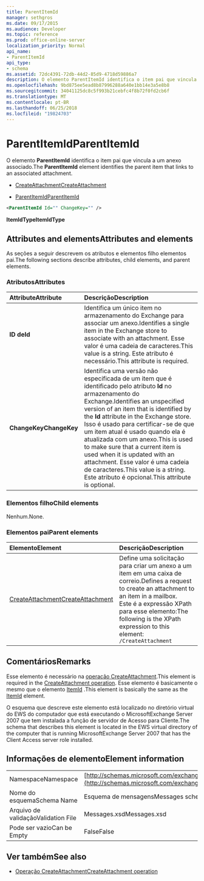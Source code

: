 ```yaml
---
title: ParentItemId
manager: sethgros
ms.date: 09/17/2015
ms.audience: Developer
ms.topic: reference
ms.prod: office-online-server
localization_priority: Normal
api_name:
- ParentItemId
api_type:
- schema
ms.assetid: 72dc4391-72db-44d2-85d9-4718d59886a7
description: O elemento ParentItemId identifica o item pai que vincula a um anexo associado.
ms.openlocfilehash: 9bd875ee5ead8b87996288a640e1bb14e3a5e8b8
ms.sourcegitcommit: 34041125dc8c5f993b21cebfc4f8b72f0fd2cb6f
ms.translationtype: MT
ms.contentlocale: pt-BR
ms.lasthandoff: 06/25/2018
ms.locfileid: "19824703"
---
```

# <a name="parentitemid"></a><span data-ttu-id="1fc57-103">ParentItemId</span><span class="sxs-lookup"><span data-stu-id="1fc57-103">ParentItemId</span></span>

<span data-ttu-id="1fc57-104">O elemento **ParentItemId** identifica o item pai que vincula a um anexo associado.</span><span class="sxs-lookup"><span data-stu-id="1fc57-104">The **ParentItemId** element identifies the parent item that links to an associated attachment.</span></span> 
  
- [<span data-ttu-id="1fc57-105">CreateAttachment</span><span class="sxs-lookup"><span data-stu-id="1fc57-105">CreateAttachment</span></span>](createattachment.md)
  
- [<span data-ttu-id="1fc57-106">ParentItemId</span><span class="sxs-lookup"><span data-stu-id="1fc57-106">ParentItemId</span></span>](parentitemid.md)
  
```xml
<ParentItemId Id="" ChangeKey="" />
```

<span data-ttu-id="1fc57-107">**ItemIdType**</span><span class="sxs-lookup"><span data-stu-id="1fc57-107">**ItemIdType**</span></span>

## <a name="attributes-and-elements"></a><span data-ttu-id="1fc57-108">Attributes and elements</span><span class="sxs-lookup"><span data-stu-id="1fc57-108">Attributes and elements</span></span>

<span data-ttu-id="1fc57-109">As seções a seguir descrevem os atributos e elementos filho elementos pai.</span><span class="sxs-lookup"><span data-stu-id="1fc57-109">The following sections describe attributes, child elements, and parent elements.</span></span>
  
### <a name="attributes"></a><span data-ttu-id="1fc57-110">Atributos</span><span class="sxs-lookup"><span data-stu-id="1fc57-110">Attributes</span></span>

|<span data-ttu-id="1fc57-111">**Attribute**</span><span class="sxs-lookup"><span data-stu-id="1fc57-111">**Attribute**</span></span>|<span data-ttu-id="1fc57-112">**Descrição**</span><span class="sxs-lookup"><span data-stu-id="1fc57-112">**Description**</span></span>|
|:-----|:-----|
|<span data-ttu-id="1fc57-113">**ID de**</span><span class="sxs-lookup"><span data-stu-id="1fc57-113">**Id**</span></span> <br/> |<span data-ttu-id="1fc57-114">Identifica um único item no armazenamento do Exchange para associar um anexo.</span><span class="sxs-lookup"><span data-stu-id="1fc57-114">Identifies a single item in the Exchange store to associate with an attachment.</span></span> <span data-ttu-id="1fc57-115">Esse valor é uma cadeia de caracteres.</span><span class="sxs-lookup"><span data-stu-id="1fc57-115">This value is a string.</span></span> <span data-ttu-id="1fc57-116">Este atributo é necessário.</span><span class="sxs-lookup"><span data-stu-id="1fc57-116">This attribute is required.</span></span>  <br/> |
|<span data-ttu-id="1fc57-117">**ChangeKey**</span><span class="sxs-lookup"><span data-stu-id="1fc57-117">**ChangeKey**</span></span> <br/> |<span data-ttu-id="1fc57-118">Identifica uma versão não especificada de um item que é identificado pelo atributo **Id** no armazenamento do Exchange.</span><span class="sxs-lookup"><span data-stu-id="1fc57-118">Identifies an unspecified version of an item that is identified by the **Id** attribute in the Exchange store.</span></span> <span data-ttu-id="1fc57-119">Isso é usado para certificar-se de que um item atual é usado quando ela é atualizada com um anexo.</span><span class="sxs-lookup"><span data-stu-id="1fc57-119">This is used to make sure that a current item is used when it is updated with an attachment.</span></span> <span data-ttu-id="1fc57-120">Esse valor é uma cadeia de caracteres.</span><span class="sxs-lookup"><span data-stu-id="1fc57-120">This value is a string.</span></span> <span data-ttu-id="1fc57-121">Este atributo é opcional.</span><span class="sxs-lookup"><span data-stu-id="1fc57-121">This attribute is optional.</span></span>  <br/> |
   
### <a name="child-elements"></a><span data-ttu-id="1fc57-122">Elementos filho</span><span class="sxs-lookup"><span data-stu-id="1fc57-122">Child elements</span></span>

<span data-ttu-id="1fc57-123">Nenhum.</span><span class="sxs-lookup"><span data-stu-id="1fc57-123">None.</span></span>
  
### <a name="parent-elements"></a><span data-ttu-id="1fc57-124">Elementos pai</span><span class="sxs-lookup"><span data-stu-id="1fc57-124">Parent elements</span></span>

|<span data-ttu-id="1fc57-125">**Elemento**</span><span class="sxs-lookup"><span data-stu-id="1fc57-125">**Element**</span></span>|<span data-ttu-id="1fc57-126">**Descrição**</span><span class="sxs-lookup"><span data-stu-id="1fc57-126">**Description**</span></span>|
|:-----|:-----|
|[<span data-ttu-id="1fc57-127">CreateAttachment</span><span class="sxs-lookup"><span data-stu-id="1fc57-127">CreateAttachment</span></span>](createattachment.md) <br/> |<span data-ttu-id="1fc57-128">Define uma solicitação para criar um anexo a um item em uma caixa de correio.</span><span class="sxs-lookup"><span data-stu-id="1fc57-128">Defines a request to create an attachment to an item in a mailbox.</span></span>  <br/> <span data-ttu-id="1fc57-129">Este é a expressão XPath para esse elemento:</span><span class="sxs-lookup"><span data-stu-id="1fc57-129">The following is the XPath expression to this element:</span></span>  <br/>  `/CreateAttachment` <br/> |
   
## <a name="remarks"></a><span data-ttu-id="1fc57-130">Comentários</span><span class="sxs-lookup"><span data-stu-id="1fc57-130">Remarks</span></span>

<span data-ttu-id="1fc57-131">Esse elemento é necessário na [operação CreateAttachment](createattachment-operation.md).</span><span class="sxs-lookup"><span data-stu-id="1fc57-131">This element is required in the [CreateAttachment operation](createattachment-operation.md).</span></span> <span data-ttu-id="1fc57-132">Esse elemento é basicamente o mesmo que o elemento [ItemId](itemid.md) .</span><span class="sxs-lookup"><span data-stu-id="1fc57-132">This element is basically the same as the [ItemId](itemid.md) element.</span></span> 
  
<span data-ttu-id="1fc57-133">O esquema que descreve este elemento está localizado no diretório virtual do EWS do computador que está executando o MicrosoftExchange Server 2007 que tem instalada a função de servidor de Acesso para Cliente.</span><span class="sxs-lookup"><span data-stu-id="1fc57-133">The schema that describes this element is located in the EWS virtual directory of the computer that is running MicrosoftExchange Server 2007 that has the Client Access server role installed.</span></span>
  
## <a name="element-information"></a><span data-ttu-id="1fc57-134">Informações de elemento</span><span class="sxs-lookup"><span data-stu-id="1fc57-134">Element information</span></span>

|||
|:-----|:-----|
|<span data-ttu-id="1fc57-135">Namespace</span><span class="sxs-lookup"><span data-stu-id="1fc57-135">Namespace</span></span>  <br/> |[http://schemas.microsoft.com/exchange/services/2006/messages](http://schemas.microsoft.com/exchange/services/2006/messages) <br/> |
|<span data-ttu-id="1fc57-136">Nome do esquema</span><span class="sxs-lookup"><span data-stu-id="1fc57-136">Schema Name</span></span>  <br/> |<span data-ttu-id="1fc57-137">Esquema de mensagens</span><span class="sxs-lookup"><span data-stu-id="1fc57-137">Messages schema</span></span>  <br/> |
|<span data-ttu-id="1fc57-138">Arquivo de validação</span><span class="sxs-lookup"><span data-stu-id="1fc57-138">Validation File</span></span>  <br/> |<span data-ttu-id="1fc57-139">Messages.xsd</span><span class="sxs-lookup"><span data-stu-id="1fc57-139">Messages.xsd</span></span>  <br/> |
|<span data-ttu-id="1fc57-140">Pode ser vazio</span><span class="sxs-lookup"><span data-stu-id="1fc57-140">Can be Empty</span></span>  <br/> |<span data-ttu-id="1fc57-141">False</span><span class="sxs-lookup"><span data-stu-id="1fc57-141">False</span></span>  <br/> |
   
## <a name="see-also"></a><span data-ttu-id="1fc57-142">Ver também</span><span class="sxs-lookup"><span data-stu-id="1fc57-142">See also</span></span>

- [<span data-ttu-id="1fc57-143">Operação CreateAttachment</span><span class="sxs-lookup"><span data-stu-id="1fc57-143">CreateAttachment operation</span></span>](createattachment-operation.md)

